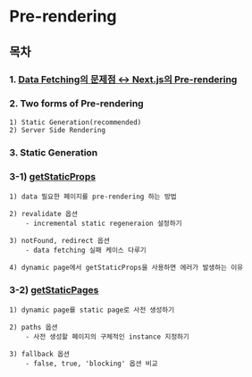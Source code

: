 # Pre-rendering

## 목차

### 1. [Data Fetching의 문제점 ↔️ Next.js의 Pre-rendering](https://github.com/HyeonJu-C/pre-rendering/commit/4ddd245973c7e6adaf8e7b747c6bbdf226910647)

### 2. Two forms of Pre-rendering

```
1) Static Generation(recommended)
2) Server Side Rendering
```

### 3. Static Generation

### 3-1) [getStaticProps](https://github.com/HyeonJu-C/pre-rendering/blob/main/pages/index.tsx)

```
1) data 필요한 페이지를 pre-rendering 하는 방법

2) revalidate 옵션
    - incremental static regeneraion 설정하기

3) notFound, redirect 옵션
    - data fetching 실패 케이스 다루기

4) dynamic page에서 getStaticProps을 사용하면 에러가 발생하는 이유
```

### 3-2) [getStaticPages](https://github.com/HyeonJu-C/pre-rendering/blob/main/pages/[productId]/index.tsx)

```
1) dynamic page를 static page로 사전 생성하기

2) paths 옵션
    - 사전 생성할 페이지의 구체적인 instance 지정하기

3) fallback 옵션
    - false, true, 'blocking' 옵션 비교
```
